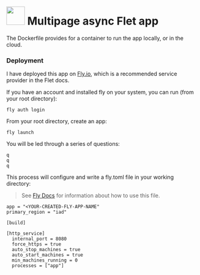 # <img src="https://s3.us-west-2.amazonaws.com/polae.io/static/polae_logo_text_label_white_256.png"  width="48">  Multipage async Flet app

<!-- ## Deploy: flet-route-async 
This is a working project template for Flet using [its new FastAPI engine](https://flet.dev/blog/flet-for-fastapi) and [flet-route](https://github.com/saurabhwadekar/flet_route) for async routing. -->

The Dockerfile provides for a container to run the app locally, or in the cloud.

### Deployment

I have deployed this app on [Fly.io](https://fly.io), which is a recommended service provider in the Flet docs. 

If you have an account and installed fly on your system, you can run (from your root directory):

```
fly auth login
```

From your root directory, create an app:

```
fly launch
```

You will be led through a series of questions:

```
q
q
q
```

This process will configure and write a fly.toml file in your working directory:
>See [Fly Docs](https://fly.io/docs/reference/configuration/) for information about how to use this file.

```
app = "<YOUR-CREATED-FLY-APP-NAME"
primary_region = "iad"

[build]

[http_service]
  internal_port = 8080
  force_https = true
  auto_stop_machines = true
  auto_start_machines = true
  min_machines_running = 0
  processes = ["app"]
```






